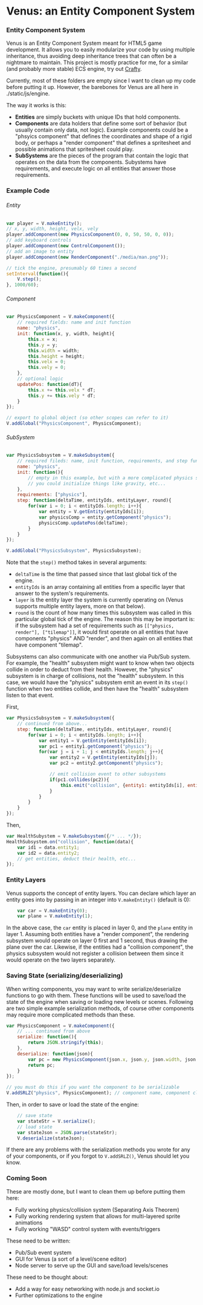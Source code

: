 Venus: an Entity Component System 
======

### Entity Component System
Venus is an Entity Component System meant for HTML5 game development. It allows you to easily modularize your code by using multiple inheritance, thus avoiding deep inheritance trees that can often be a nightmare to maintain. This project is mostly practice for me, for a similar (and probably more stable) ECS engine, try out [Crafty](http://craftyjs.com/).

Currently, most of these folders are empty since I want to clean up my code before putting it up. However, the barebones for Venus are all here in ./static/js/engine.

The way it works is this:
* __Entities__ are simply buckets with unique IDs that hold components. 
* __Components__ are data holders that define some sort of behavior (but usually contain only data, not logic). Example components could be a "phsyics component" that defines the coordinates and shape of a rigid body, or perhaps a "render component" that defines a spritesheet and possible animations that spritesheet could play.
* __SubSystems__ are the pieces of the program that contain the logic that operates on the data from the components. Subystems have requirements, and execute logic on all entities that answer those requirements.

### Example Code
###### Entity
```javascript
var player = V.makeEntity();
// x, y, width, height, velx, vely
player.addComponent(new PhysicsComponent(0, 0, 50, 50, 0, 0));
// add keyboard controls
player.addComponent(new ControlComponent());
// add an image to entity
player.addComponent(new RenderComponent("./media/man.png"));

// tick the engine, presumably 60 times a second
setInterval(function(){
	V.step();
}, 1000/60);
```

###### Component
```javascript
var PhysicsComponent = V.makeComponent({
	// required fields: name and init function
	name: "physics",
	init: function(x, y, width, height){
		this.x = x;
		this.y = y;
		this.width = width;
		this.height = height;
		this.velx = 0;
		this.vely = 0;
	},
	// optional logic
	updatePos: function(dT){
		this.x += this.velx * dT;
		this.y += this.vely * dT;
	}
});

// export to global object (so other scopes can refer to it)
V.addGlobal("PhysicsComponent", PhysicsComponent);
```

###### SubSystem
```javascript
var PhysicsSubsystem = V.makeSubsystem({
	// required fileds: name, init function, requirements, and step function
	name: "physics",
	init: function(){
		// empty in this example, but with a more complicated physics system
		// you could initialize things like gravity, etc...
	},
	requirements: ["physics"],
	step: function(deltaTime, entityIds, entityLayer, round){
		for(var i = 0; i < entityIds.length; i++){
			var entity = V.getEntity(entityIds[i]);
			var physicsComp = entity.getComponent("physics");
			physicsComp.updatePos(deltaTime);
		}
	}
});

V.addGlobal("PhysicsSubsystem", PhysicsSubsystem);
```

Note that the `step()` method takes in several arguments:
* `deltaTime` is the time that passed since that last global tick of the engine.
* `entityIds` is an array containing all entities from a specific layer that answer to the system's requirements.
* `layer` is the entity layer the system is currently operating on (Venus supports multiple entity layers, more on that below).
* `round` is the count of how many times this subsystem was called in this particular global tick of the engine. The reason this may be important is: if the subsystem had a set of requirements such as `[["physics, render"], ["tilemap"]]`, it would first operate on all entities that have components "physics" AND "render", and then again on all entities that have component "tilemap".

Subsystems can also communicate with one another via Pub/Sub system. For example, the "health" subsystem might want to know when two objects collide in order to deduct from their health. However, the "physics" subsystem is in charge of collisions, not the "health" subsystem. In this case, we would have the "physics" subsystem emit an event in its `step()` function when two entities collide, and then have the "health" subsystem listen to that event.

First,
```javascript
var PhysicsSubsystem = V.makeSubsystem({
	// continued from above...
	step: function(deltaTime, entityIds, entityLayer, round){
		for(var i = 0; i < entityIds.length; i++){
			var entity1 = V.getEntity(entityIds[i]);
			var pc1 = entity1.getComponent("physics");
			for(var j = i + 1; j < entityIds.length; j++){
				var entity2 = V.getEntity(entityIds[j]);
				var pc2 = entity2.getComponent("physics");

				// emit collision event to other subsystems
				if(pc1.collides(pc2)){
					this.emit("collision", {entity1: entityIds[i], entity2: entityIds[j]});
				}
			}
		}
	}
});
```
Then,
```javascript
var HealthSubystem = V.makeSubsystem({/* ... */});
HealthSubsystem.on("collision", function(data){
	var id1 = data.entity1;
	var id2 = data.entity2;
	// get entities, deduct their health, etc...
});
```

### Entity Layers
Venus supports the concept of entity layers. You can declare which layer an entity goes into by passing in an integer into `V.makeEntity()` (default is 0):
```javascript
	var car = V.makeEntity(0);
	var plane = V.makeEntity(1);
```
In the above case, the `car` entity is placed in layer 0, and the `plane` entity in layer 1. Assuming both entities have a "render component", the rendering subsystem would operate on layer 0 first and 1 second, thus drawing the plane over the car. Likewise, if the entities had a "collision component", the physics subsystem would not register a collision between them since it would operate on the two layers separately.

### Saving State (serializing/deserializing)
When writing components, you may want to write serialize/deserialize functions to go with them. These functions will be used to save/load the state of the engine when saving or loading new levels or scenes. Following are two simple example serialization methods, of course other components may require more complicated methods than these.

```javascript
var PhysicsComponent = V.makeComponent({
	// ... continued from above
	serialize: function(){
		return JSON.stringify(this);
	},
	deserialize: function(json){
		var pc = new PhysicsComponent(json.x, json.y, json.width, json.height, json.velx, json.vely);
		return pc;
	}
});

// you must do this if you want the component to be serializable
V.addSRLZ("physics", PhysicsComponent); // component name, component class
```

Then, in order to save or load the state of the engine:
```javascript
	// save state
	var stateStr = V.serialize(); 
	// load state
	var stateJson = JSON.parse(stateStr);
	V.deserialize(stateJson);
```
If there are any problems with the serialization methods you wrote for any of your components, or if you forgot to `V.addSRLZ()`, Venus should let you know.

### Coming Soon
These are mostly done, but I want to clean them up before putting them here:
* Fully working physics/collision system (Separating Axis Theorem)
* Fully working rendering system that allows for multi-layered sprite animations
* Fully working "WASD" control system with events/triggers

These need to be written:
* Pub/Sub event system
* GUI for Venus (a sort of a level/scene editor)
* Node server to serve up the GUI and save/load levels/scenes

These need to be thought about:
* Add a way for easy networking with node.js and socket.io
* Further optimizations to the engine
